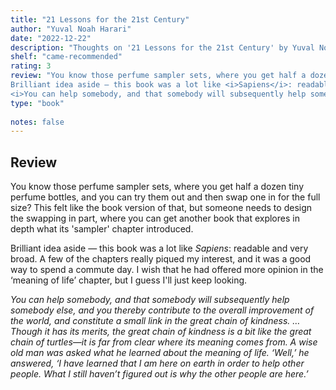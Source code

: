 ```yaml
---
title: "21 Lessons for the 21st Century"
author: "Yuval Noah Harari"
date: "2022-12-22"
description: "Thoughts on '21 Lessons for the 21st Century' by Yuval Noah Harari."
shelf: "came-recommended"
rating: 3
review: "You know those perfume sampler sets, where you get half a dozen tiny perfume bottles, and you can try them out and then swap one in for the full size? This felt like the book version of that, but someone needs to design the swapping in part, where you can get another book that explores in depth what its 'sampler' chapter introduced.<br/><br/>
Brilliant idea aside — this book was a lot like <i>Sapiens</i>: readable and very broad. A few of the chapters really piqued my interest, and it was a good way to spend a commute day. I wish that he had offered more opinion in the ‘meaning of life’ chapter, but I guess I'll just keep looking.<br/><br/>
<i>You can help somebody, and that somebody will subsequently help somebody else, and you thereby contribute to the overall improvement of the world, and constitute a small link in the great chain of kindness. … Though it has its merits, the great chain of kindness is a bit like the great chain of turtles—it is far from clear where its meaning comes from. A wise old man was asked what he learned about the meaning of life. ‘Well,’ he answered, ‘I have learned that I am here on earth in order to help other people. What I still haven’t figured out is why the other people are here.’</i>"
type: "book"
 
notes: false
---
```


## Review

You know those perfume sampler sets, where you get half a dozen tiny perfume bottles, and you can try them out and then swap one in for the full size? This felt like the book version of that, but someone needs to design the swapping in part, where you can get another book that explores in depth what its 'sampler' chapter introduced.

Brilliant idea aside — this book was a lot like _Sapiens_: readable and very broad. A few of the chapters really piqued my interest, and it was a good way to spend a commute day. I wish that he had offered more opinion in the ‘meaning of life’ chapter, but I guess I'll just keep looking.

_You can help somebody, and that somebody will subsequently help somebody else, and you thereby contribute to the overall improvement of the world, and constitute a small link in the great chain of kindness. … Though it has its merits, the great chain of kindness is a bit like the great chain of turtles—it is far from clear where its meaning comes from. A wise old man was asked what he learned about the meaning of life. ‘Well,’ he answered, ‘I have learned that I am here on earth in order to help other people. What I still haven’t figured out is why the other people are here.’_
